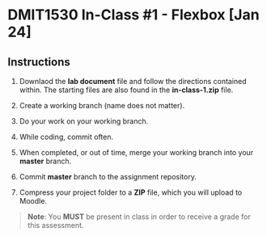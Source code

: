# DMIT1530 In-Class #1 - Flexbox [Jan 24]

## Instructions
1. Downlaod the **lab document** file and follow the directions contained within. The starting files are also found in the **in-class-1.zip** file.

1. Create a working branch (name does not matter).
1. Do your work on your working branch.
1. While coding, commit often.
1. When completed, or out of time, merge your working branch into your **master** branch.
1. Commit **master** branch to the assignment repository.
1. Compress your project folder to a **ZIP** file, which you will upload to Moodle.


>**Note**: You **MUST** be present in class in order to receive a grade for this assessment.
